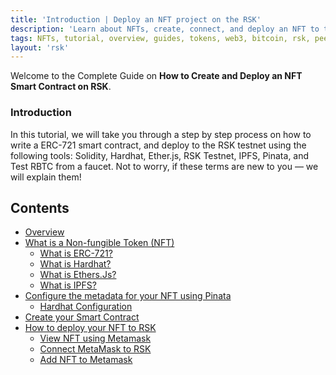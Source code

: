 ```yaml
---
title: 'Introduction | Deploy an NFT project on the RSK'
description: 'Learn about NFTs, create, connect, and deploy an NFT to the RSK Blockchain.'
tags: NFTs, tutorial, overview, guides, tokens, web3, bitcoin, rsk, peer-to-peer, blockchain, nft, ERC-721, smart-contract, hardhat, ethersjs, ipfs, metamask, testnet, pinata
layout: 'rsk'
---
```


Welcome to the Complete Guide on **How to Create and Deploy an NFT Smart Contract on RSK**.

### Introduction

In this tutorial, we will take you through a step by step process on how to write a ERC-721 smart contract, and deploy to the RSK testnet using the following tools:
Solidity, Hardhat, Ether.js, RSK Testnet, IPFS, Pinata, and Test RBTC from a faucet.
Not to worry, if these terms are new to you — we will explain them!

## Contents

- [Overview](/guides/nft/overview/)
- [What is a Non-fungible Token (NFT)](/guides/nft/overview/#what-is-a-non-fungible-token-nft/)
    - [What is ERC-721?](/guides/nft/overview/#what-is-erc-721/)
    - [What is Hardhat?](/guides/nft/overview/#what-is-hardhat/)
    - [What is Ethers.Js?](/guides/nft/overview/#what-is-ethersjs/)
    - [What is IPFS?](/guides/nft/overview/#what-is-ipfs/)
- [Configure the metadata for your NFT using Pinata](/guides/nft/configure-nft-metadata/#configure-the-metadata-for-your-nft-using-pinata/)
    - [Hardhat Configuration](/guides/nft/configure-nft-metadata/#hardhat-configuration/)
- [Create your Smart Contract](/guides/nft/create-smart-contract/#top/)
- [How to deploy your NFT to RSK](/guides/nft/deploy-nft-on-rsk/#how-to-deploy-your-nft-on-rsk/)
    - [View NFT using Metamask](/guides/nft/deploy-nft-on-rsk/#view-nft-using-metamask/)
    - [Connect MetaMask to RSK](/guides/nft/deploy-nft-on-rsk/#connect-metamask-to-rsk-testnet/)
    - [Add NFT to Metamask](/guides/nft/deploy-nft-on-rsk/#add-nft-to-metamask/)
